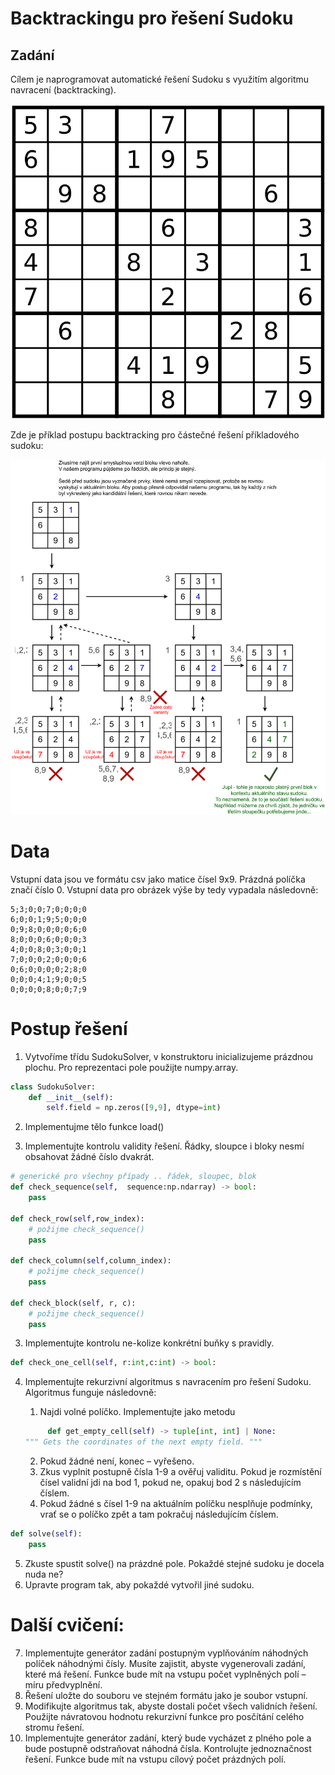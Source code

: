# Backtrackingu pro řešení Sudoku

## Zadání
Cílem je naprogramovat automatické řešení Sudoku s využitím algoritmu navracení (backtracking).

![sudoku](img/sudoku.png)

Zde je příklad postupu backtracking pro částečné řešení příkladového sudoku:

![sudoku](img/backtracking_example_no_field.svg)





# Data
Vstupní data jsou ve formátu csv jako matice čísel 9x9. Prázdná políčka značí číslo 0. Vstupní
data pro obrázek výše by tedy vypadala následovně:

```
5;3;0;0;7;0;0;0;0
6;0;0;1;9;5;0;0;0
0;9;8;0;0;0;0;6;0
8;0;0;0;6;0;0;0;3
4;0;0;8;0;3;0;0;1
7;0;0;0;2;0;0;0;6
0;6;0;0;0;0;2;8;0
0;0;0;4;1;9;0;0;5
0;0;0;0;8;0;0;7;9
```


# Postup řešení
1. Vytvoříme třídu SudokuSolver, v konstruktoru inicializujeme prázdnou plochu. Pro reprezentaci pole použijte numpy.array.

```python 
class SudokuSolver:
    def __init__(self):
        self.field = np.zeros([9,9], dtype=int)
```

2. Implementujme tělo funkce load()



2. Implementujte kontrolu validity řešení. Řádky, sloupce i bloky nesmí obsahovat žádné číslo dvakrát.

```python
# generické pro všechny případy .. řádek, sloupec, blok
def check_sequence(self,  sequence:np.ndarray) -> bool:
    pass

def check_row(self,row_index):
    # požijme check_sequence()
    pass

def check_column(self,column_index):
    # požijme check_sequence()
    pass

def check_block(self, r, c):
    # požijme check_sequence()
    pass

```

3. Implementujte kontrolu ne-kolize konkrétní buňky s pravidly.

```python 
def check_one_cell(self, r:int,c:int) -> bool:

```

4. Implementujte rekurzivní algoritmus s navracením pro řešení Sudoku. Algoritmus funguje následovně:
    1. Najdi volné políčko. Implementujte jako metodu

    ```python
         def get_empty_cell(self) -> tuple[int, int] | None:
    """ Gets the coordinates of the next empty field. """
    ```

    2. Pokud žádné není, konec – vyřešeno.
    3. Zkus vyplnit postupně čísla 1-9 a ověřuj validitu. Pokud je rozmístění čísel validní jdi na bod 1, pokud ne, opakuj bod 2 s následujícím číslem.
    4. Pokud žádné s čísel 1-9 na aktuálním políčku nesplňuje podmínky, vrať se o políčko zpět a tam pokračuj následujícím číslem.

```python
def solve(self):
    pass
```

5. Zkuste spustit solve() na prázdné pole. Pokaždé stejné sudoku je docela nuda ne?
6. Upravte program tak, aby pokaždé vytvořil jiné sudoku.  

# Další cvičení: 
7. Implementujte generátor zadání postupným vyplňováním náhodných políček náhodnými čísly. Musíte zajistit, abyste vygenerovali zadání, které má řešení. Funkce bude mít na vstupu počet vyplněných polí – míru předvyplnění.
8. Řešení uložte do souboru ve stejném formátu jako je soubor vstupní.
9. Modifikujte algoritmus tak, abyste dostali počet všech validních řešení. Použijte návratovou hodnotu rekurzivní funkce pro posčítání celého stromu řešení.
10. Implementujte generátor zadání, který bude vycházet z plného pole a bude postupně odstraňovat náhodná čísla. Kontrolujte jednoznačnost řešení. Funkce bude mít na vstupu cílový počet prázdných polí.





